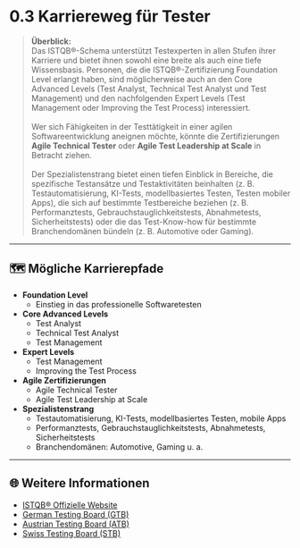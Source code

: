 <h1>0.3 Karriereweg für Tester</h1>

<blockquote>
    <strong>Überblick:</strong><br>
    Das ISTQB®-Schema unterstützt Testexperten in allen Stufen ihrer Karriere und bietet ihnen sowohl eine breite als auch eine tiefe Wissensbasis. Personen, die die ISTQB®-Zertifizierung Foundation Level erlangt haben, sind möglicherweise auch an den Core Advanced Levels (Test Analyst, Technical Test Analyst und Test Management) und den nachfolgenden Expert Levels (Test Management oder Improving the Test Process) interessiert.<br><br>
    Wer sich Fähigkeiten in der Testtätigkeit in einer agilen Softwareentwicklung aneignen möchte, könnte die Zertifizierungen <strong>Agile Technical Tester</strong> oder <strong>Agile Test Leadership at Scale</strong> in Betracht ziehen.<br><br>
    Der Spezialistenstrang bietet einen tiefen Einblick in Bereiche, die spezifische Testansätze und Testaktivitäten beinhalten (z. B. Testautomatisierung, KI-Tests, modellbasiertes Testen, Testen mobiler Apps), die sich auf bestimmte Testbereiche beziehen (z. B. Performanztests, Gebrauchstauglichkeitstests, Abnahmetests, Sicherheitstests) oder die das Test-Know-how für bestimmte Branchendomänen bündeln (z. B. Automotive oder Gaming).
</blockquote>

<hr>

<h2>🗺️ Mögliche Karrierepfade</h2>
<ul>
    <li><strong>Foundation Level</strong>
        <ul>
            <li>Einstieg in das professionelle Softwaretesten</li>
        </ul>
    </li>
    <li><strong>Core Advanced Levels</strong>
        <ul>
            <li>Test Analyst</li>
            <li>Technical Test Analyst</li>
            <li>Test Management</li>
        </ul>
    </li>
    <li><strong>Expert Levels</strong>
        <ul>
            <li>Test Management</li>
            <li>Improving the Test Process</li>
        </ul>
    </li>
    <li><strong>Agile Zertifizierungen</strong>
        <ul>
            <li>Agile Technical Tester</li>
            <li>Agile Test Leadership at Scale</li>
        </ul>
    </li>
    <li><strong>Spezialistenstrang</strong>
        <ul>
            <li>Testautomatisierung, KI-Tests, modellbasiertes Testen, mobile Apps</li>
            <li>Performanztests, Gebrauchstauglichkeitstests, Abnahmetests, Sicherheitstests</li>
            <li>Branchendomänen: Automotive, Gaming u. a.</li>
        </ul>
    </li>
</ul>

<hr>

<h2>🌐 Weitere Informationen</h2>
<ul>
    <li><a href="https://www.istqb.org/">ISTQB® Offizielle Website</a></li>
    <li><a href="https://www.gtb.de/">German Testing Board (GTB)</a></li>
    <li><a href="https://www.austriantestingboard.at/">Austrian Testing Board (ATB)</a></li>
    <li><a href="https://www.swisstestingboard.org/">Swiss Testing Board (STB)</a></li>
</ul>

